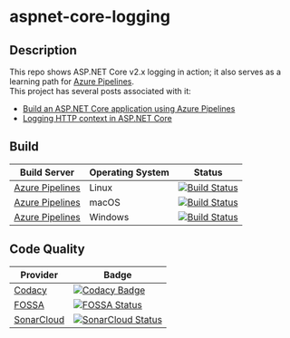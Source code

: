 # aspnet-core-logging

## Description

This repo shows ASP.NET Core v2.x logging in action; it also serves as a learning path for [Azure Pipelines](https://azure.microsoft.com/en-us/services/devops/pipelines/).  
This project has several posts associated with it:

- [Build an ASP.NET Core application using Azure Pipelines](https://crossprogramming.com/2019/03/17/build-asp-net-core-app-using-azure-pipelines.html)
- [Logging HTTP context in ASP.NET Core](https://crossprogramming.com/2018/12/27/logging-http-context-in-asp-net-core.html)

## Build

| Build Server                                                                    | Operating System | Status                                                                                                                                                                                                                                                                                                                            |
| ------------------------------------------------------------------------------- | ---------------- | --------------------------------------------------------------------------------------------------------------------------------------------------------------------------------------------------------------------------------------------------------------------------------------------------------------------------------- |
| [Azure Pipelines](https://azure.microsoft.com/en-us/services/devops/pipelines/) | Linux            | [![Build Status](https://satrapu.visualstudio.com/aspnet-core-logging/_apis/build/status/build-any-commit?branchName=feature%2Fuser-managed-docker-containers&jobName=Run%20on%20Linux)](https://satrapu.visualstudio.com/aspnet-core-logging/_build/latest?definitionId=2&branchName=feature%2Fuser-managed-docker-containers)   |
| [Azure Pipelines](https://azure.microsoft.com/en-us/services/devops/pipelines/) | macOS            | [![Build Status](https://satrapu.visualstudio.com/aspnet-core-logging/_apis/build/status/build-any-commit?branchName=feature%2Fuser-managed-docker-containers&jobName=Run%20on%20macOS)](https://satrapu.visualstudio.com/aspnet-core-logging/_build/latest?definitionId=2&branchName=feature%2Fuser-managed-docker-containers)   |
| [Azure Pipelines](https://azure.microsoft.com/en-us/services/devops/pipelines/) | Windows          | [![Build Status](https://satrapu.visualstudio.com/aspnet-core-logging/_apis/build/status/build-any-commit?branchName=feature%2Fuser-managed-docker-containers&jobName=Run%20on%20Windows)](https://satrapu.visualstudio.com/aspnet-core-logging/_build/latest?definitionId=2&branchName=feature%2Fuser-managed-docker-containers) |

## Code Quality

| Provider                                  | Badge                                                                                                                                                                                                                            |
| ----------------------------------------- | -------------------------------------------------------------------------------------------------------------------------------------------------------------------------------------------------------------------------------- |
| [Codacy](https://www.codacy.com/)         | [![Codacy Badge](https://api.codacy.com/project/badge/Grade/001d9d7bbf43459aae186c7d8cd49858)](https://www.codacy.com/app/satrapu/aspnet-core-logging)                                                                           |
| [FOSSA](https://fossa.com/)               | [![FOSSA Status](https://app.fossa.io/api/projects/git%2Bgithub.com%2Fsatrapu%2Faspnet-core-logging.svg?type=shield)](https://app.fossa.io/projects/git%2Bgithub.com%2Fsatrapu%2Faspnet-core-logging?ref=badge_shield)           |
| [SonarCloud](https://sonarcloud.io/about) | [![SonarCloud Status](https://sonarcloud.io/api/project_badges/measure?project=aspnet-core-logging&metric=alert_status)](https://sonarcloud.io/dashboard?id=aspnet-core-logging&branch=feature%2Fuser-managed-docker-containers) |
